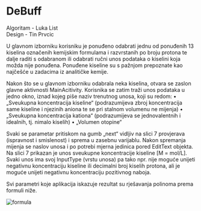 # DeBuff

Algoritam - Luka List\
Design - Tin Prvcic


U glavnom izborniku korisniku je ponuđeno odabrati jednu od ponuđenih 13 kiselina označenih kemijskim formulama i razvrstanih po broju protona te dalje raditi s odabranom ili odabrati ručni unos podataka o kiselini koja možda nije ponuđena. Ponuđene kiseline su s pažnjom prepoznate kao najčešće u zadacima iz analitičke kemije.

Nakon što se u glavnom izborniku odabrala neka kiselina, otvara se zaslon glavne aktivnosti MainAcitivity. Korisnika se zatim traži unos podataka u jedno okno, iznad kojeg piše naziv trenutnog unosa, koji su redom:
•	„Sveukupna koncentracija kiseline“ (podrazumijeva zbroj koncentracija same kiseline i njezinih aniona te se pri stalnom volumenu ne mijenja)
•	„Sveukupna koncentracija kationa“ (podrazumijeva se jednovalentnih i idealnih, tj. nimalo kiselih)
•	„Volumen otopine“

Svaki se parametar pritiskom na gumb „next“ vidljiv na slici 7 provjerava (ispravnost i smislenost) i sprema u zasebnu varijablu. Nakon spremanja mijenja se naslov unosa i po potrebi mjerna jedinica pored EditText objekta. Na slici 7 prikazan je unos sveukupne koncentracije kiseline [M = mol/L]. Svaki unos ima svoj InputType (vrstu unosa) pa tako npr. nije moguće unijeti negativnu koncentraciju kiseline ili decimalni broj kiselih protona, ali je moguće unijeti negativnu koncentraciju pozitivnog naboja.

Svi parametri koje aplikacija iskazuje rezultat su rješavanja polinoma prema formuli niže.

![formula](https://drive.google.com/uc?export=view&id=1L_WWSwSODXoy7QB-HJzQmmNTuabdyvgr)
